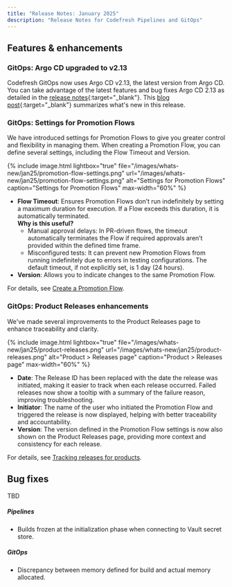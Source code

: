 ```yaml
---
title: "Release Notes: January 2025"
description: "Release Notes for Codefresh Pipelines and GitOps"
---
```

## Features & enhancements


### GitOps: Argo CD upgraded to v2.13

Codefresh GitOps now uses Argo CD v2.13, the latest version from Argo CD. You can take advantage of the latest features and bug fixes Argo CD 2.13 as detailed in the [release notes](https://github.com/argoproj/argo-cd/releases/tag/v2.13.0-rc1){:target="\_blank"}. 
This [blog post](https://blog.argoproj.io/argo-cd-v2-13-release-candidate-6cf5c98cc312){:target="\_blank"} summarizes what's new in this release. 


### GitOps: Settings for Promotion Flows
We have introduced settings for Promotion Flows to give you greater control and flexibility in managing them.
When creating a Promotion Flow, you can define several settings, including the Flow Timeout and Version. 

{% include 
   image.html 
   lightbox="true" 
   file="/images/whats-new/jan25/promotion-flow-settings.png" 
   url="/images/whats-new/jan25/promotion-flow-settings.png" 
   alt="Settings for Promotion Flows" 
   caption="Settings for Promotion Flows" 
   max-width="60%" 
   %}

* **Flow Timeout**: Ensures Promotion Flows don’t run indefinitely by setting a maximum duration for execution. If a Flow exceeds this duration, it is automatically terminated.  
  **Why is this useful?**  
   * Manual approval delays: In PR-driven flows, the timeout automatically terminates the Flow if required approvals aren’t provided within the defined time frame.  
   * Misconfigured tests: It can prevent new Promotion Flows from running indefinitely due to errors in testing configurations. 
  The default timeout, if not explicitly set, is 1 day (24 hours).
* **Version**: Allows you to indicate changes to the same Promotion Flow. 

For details, see [Create a Promotion Flow]({{site.baseurl}}/docs/promotions/promotion-flow/#create-a-promotion-flow).

### GitOps: Product Releases enhancements
We've made several improvements to the Product Releases page to enhance traceability and clarity.

{% include 
   image.html 
   lightbox="true" 
   file="/images/whats-new/jan25/product-releases.png" 
   url="/images/whats-new/jan25/product-releases.png" 
   alt="Product > Releases page" 
   caption="Product > Releases page" 
   max-width="60%" 
   %}

* **Date**: The Release ID has been replaced with the date the release was initiated, making it easier to track when each release occurred. Failed releases now show a tooltip with a summary of the failure reason, improving troubleshooting.
* **Initiator**: The name of the user who initiated the Promotion Flow and triggered the release is now displayed, helping with better traceability and accountability.
* **Version**: The version defined in the Promotion Flow settings is now also shown on the Product Releases page, providing more context and consistency for each release.

For details, see [Tracking releases for products]({{site.baseurl}}/docs/promotions/product-releases/).

## Bug fixes

TBD

##### Pipelines 
* Builds frozen at the initialization phase when connecting to Vault secret store.


##### GitOps
* Discrepancy between memory defined for build and actual memory allocated.







